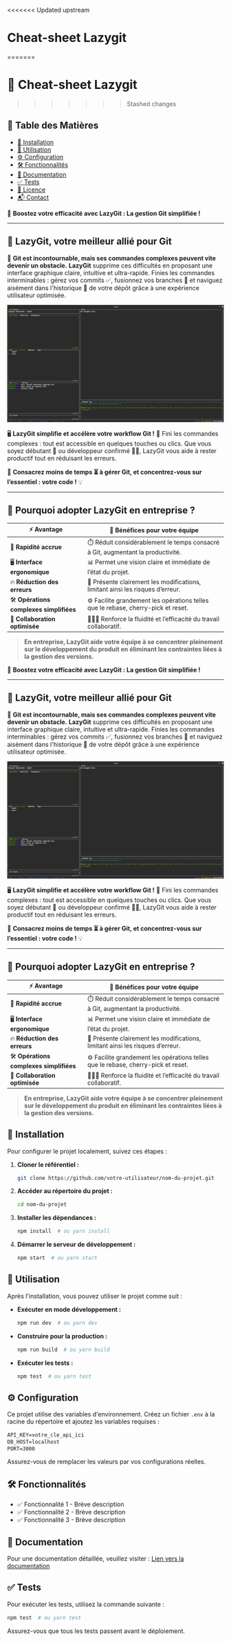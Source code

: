 <<<<<<< Updated upstream
# Cheat-sheet Lazygit
=======
# 📌 Cheat-sheet Lazygit
>>>>>>> Stashed changes


## 📖 Table des Matières

- [🔧 Installation](#-installation)
- [🚀 Utilisation](#-utilisation)
- [⚙️ Configuration](#-configuration)
- [🛠 Fonctionnalités](#-fonctionnalites)
- [📄 Documentation](#-documentation)
- [✅ Tests](#-tests)
- [📜 Licence](#-licence)
- [📬 Contact](#-contact)


🚀 **Boostez votre efficacité avec LazyGit : La gestion Git simplifiée !**

---

## 📌 **LazyGit, votre meilleur allié pour Git**

🔹 **Git est incontournable, mais ses commandes complexes peuvent vite devenir un obstacle.** **LazyGit** supprime ces difficultés en proposant une interface graphique claire, intuitive et ultra-rapide. Finies les commandes interminables : gérez vos commits ✅, fusionnez vos branches 🌿 et naviguez aisément dans l'historique 📜 de votre dépôt grâce à une expérience utilisateur optimisée.

![LazyGit Interface](https://raw.githubusercontent.com/LucasAliasElvennope/test-stash/refs/heads/main/Exemple%20lazygit.png)

🖥️ **LazyGit simplifie et accélère votre workflow Git !** 🚀 Fini les commandes complexes : tout est accessible en quelques touches ou clics. Que vous soyez débutant 🐣 ou développeur confirmé 🧑‍💻, LazyGit vous aide à rester productif tout en réduisant les erreurs.

📌 **Consacrez moins de temps ⏳ à gérer Git, et concentrez-vous sur l’essentiel : votre code !** 💡

---

## 🎯 **Pourquoi adopter LazyGit en entreprise ?**

| ⚡ **Avantage**                           | 🎯 **Bénéfices pour votre équipe**                                       |
|------------------------------------------|-------------------------------------------------------------------------|
| 🚀 **Rapidité accrue**                   | ⏱️ Réduit considérablement le temps consacré à Git, augmentant la productivité. |
| 🖥️ **Interface ergonomique**             | 📊 Permet une vision claire et immédiate de l’état du projet.            |
| 🔥 **Réduction des erreurs**             | 🎯 Présente clairement les modifications, limitant ainsi les risques d’erreur. |
| 🛠️ **Opérations complexes simplifiées**  | ⚙️ Facilite grandement les opérations telles que le rebase, cherry-pick et reset. |
| 🤝 **Collaboration optimisée**           | 🧑‍🤝‍🧑 Renforce la fluidité et l’efficacité du travail collaboratif.      |

> **En entreprise, LazyGit aide votre équipe à se concentrer pleinement sur le développement du produit en éliminant les contraintes liées à la gestion des versions.**



🚀 **Boostez votre efficacité avec LazyGit : La gestion Git simplifiée !**

---

## 📌 **LazyGit, votre meilleur allié pour Git**

🔹 **Git est incontournable, mais ses commandes complexes peuvent vite devenir un obstacle.** **LazyGit** supprime ces difficultés en proposant une interface graphique claire, intuitive et ultra-rapide. Finies les commandes interminables : gérez vos commits ✅, fusionnez vos branches 🌿 et naviguez aisément dans l'historique 📜 de votre dépôt grâce à une expérience utilisateur optimisée.

![LazyGit Interface](https://raw.githubusercontent.com/LucasAliasElvennope/test-stash/refs/heads/main/Exemple%20lazygit.png)

🖥️ **LazyGit simplifie et accélère votre workflow Git !** 🚀 Fini les commandes complexes : tout est accessible en quelques touches ou clics. Que vous soyez débutant 🐣 ou développeur confirmé 🧑‍💻, LazyGit vous aide à rester productif tout en réduisant les erreurs.

📌 **Consacrez moins de temps ⏳ à gérer Git, et concentrez-vous sur l’essentiel : votre code !** 💡

---

## 🎯 **Pourquoi adopter LazyGit en entreprise ?**

| ⚡ **Avantage**                           | 🎯 **Bénéfices pour votre équipe**                                       |
|------------------------------------------|-------------------------------------------------------------------------|
| 🚀 **Rapidité accrue**                   | ⏱️ Réduit considérablement le temps consacré à Git, augmentant la productivité. |
| 🖥️ **Interface ergonomique**             | 📊 Permet une vision claire et immédiate de l’état du projet.            |
| 🔥 **Réduction des erreurs**             | 🎯 Présente clairement les modifications, limitant ainsi les risques d’erreur. |
| 🛠️ **Opérations complexes simplifiées**  | ⚙️ Facilite grandement les opérations telles que le rebase, cherry-pick et reset. |
| 🤝 **Collaboration optimisée**           | 🧑‍🤝‍🧑 Renforce la fluidité et l’efficacité du travail collaboratif.      |

> **En entreprise, LazyGit aide votre équipe à se concentrer pleinement sur le développement du produit en éliminant les contraintes liées à la gestion des versions.**


## 🔧 Installation

Pour configurer le projet localement, suivez ces étapes :

1. **Cloner le référentiel :**
   ```bash
   git clone https://github.com/votre-utilisateur/nom-du-projet.git
   ```
2. **Accéder au répertoire du projet :**
   ```bash
   cd nom-du-projet
   ```
3. **Installer les dépendances :**
   ```bash
   npm install  # ou yarn install
   ```
4. **Démarrer le serveur de développement :**
   ```bash
   npm start  # ou yarn start
   ```

## 🚀 Utilisation

Après l'installation, vous pouvez utiliser le projet comme suit :

- **Exécuter en mode développement :**
  ```bash
  npm run dev  # ou yarn dev
  ```
- **Construire pour la production :**
  ```bash
  npm run build  # ou yarn build
  ```
- **Exécuter les tests :**
  ```bash
  npm test  # ou yarn test
  ```

## ⚙️ Configuration

Ce projet utilise des variables d'environnement. Créez un fichier `.env` à la racine du répertoire et ajoutez les variables requises :

```env
API_KEY=votre_cle_api_ici
DB_HOST=localhost
PORT=3000
```

Assurez-vous de remplacer les valeurs par vos configurations réelles.

## 🛠 Fonctionnalités

- ✅ Fonctionnalité 1 - Brève description
- ✅ Fonctionnalité 2 - Brève description
- ✅ Fonctionnalité 3 - Brève description

## 📄 Documentation

Pour une documentation détaillée, veuillez visiter : [Lien vers la documentation](https://votre-lien-documentation.com)

## ✅ Tests

Pour exécuter les tests, utilisez la commande suivante :
```bash
npm test  # ou yarn test
```
Assurez-vous que tous les tests passent avant le déploiement.

